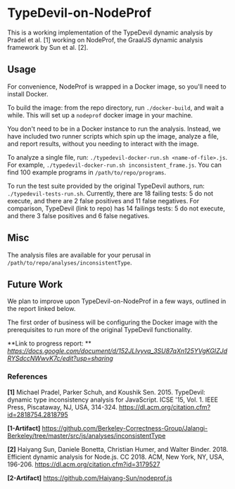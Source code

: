 
# TypeDevil-on-NodeProf

This is a working implementation of the TypeDevil dynamic analysis by Pradel et al. [1] working on NodeProf, the GraalJS dynamic analysis framework by Sun et al. [2].

## Usage

For convenience, NodeProf is wrapped in a Docker image, so you'll need to install Docker.

To build the image: from the repo directory, run `./docker-build`, and wait a while. This will set up a `nodeprof` docker image in your machine.

You don't need to be in a Docker instance to run the analysis. Instead, we have included two runner scripts which spin up the image, analyze a file, and report results, without you needing to interact with the image.

To analyze a single file, run: `./typedevil-docker-run.sh <name-of-file>.js`. For example, `./typedevil-docker-run.sh inconsistent_frame.js`. You can find 100 example programs in `/path/to/repo/programs`.

To run the test suite provided by the original TypeDevil authors, run: `./typedevil-tests-run.sh`. Currently, there are 18 failing tests: 5 do not execute, and there are 2 false positives and 11 false negatives. For comparison, TypeDevil (link to repo) has 14 failings tests: 5 do not execute, and there 3 false positives and 6 false negatives.

## Misc

The analysis files are available for your perusal in `/path/to/repo/analyses/inconsistentType`.

## Future Work

We plan to improve upon TypeDevil-on-NodeProf in a few ways, outlined in the report linked below.

The first order of business will be configuring the Docker image with the prerequisites to run more of the original TypeDevil functionality.

**Link to progress report: ** *https://docs.google.com/document/d/152JLIvyva_3SU87qXn125YVgKGIZJdRYSdccNWwvK7c/edit?usp=sharing*

### References

**[1]** Michael Pradel, Parker Schuh, and Koushik Sen. 2015. TypeDevil: dynamic type inconsistency analysis for JavaScript. ICSE '15, Vol. 1. IEEE Press, Piscataway, NJ, USA, 314-324. https://dl.acm.org/citation.cfm?id=2818754.2818795


**[1-Artifact]** https://github.com/Berkeley-Correctness-Group/Jalangi-Berkeley/tree/master/src/js/analyses/inconsistentType

**[2]** Haiyang Sun, Daniele Bonetta, Christian Humer, and Walter Binder. 2018. Efficient dynamic analysis for Node.js. CC 2018. ACM, New York, NY, USA, 196-206. https://dl.acm.org/citation.cfm?id=3179527

**[2-Artifact]** https://github.com/Haiyang-Sun/nodeprof.js

